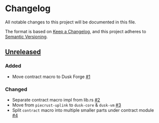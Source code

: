 # Changelog

All notable changes to this project will be documented in this file.

The format is based on [Keep a Changelog](https://keepachangelog.com/en/1.0.0/),
and this project adheres to
[Semantic Versioning](https://semver.org/spec/v2.0.0.html).

<!-- ## [0.1.0] - 2025-01-11 -->

## [Unreleased]

### Added

- Move contract macro to Dusk Forge [#1]

### Changed

- Separate contract macro impl from lib.rs [#2]
- Move from `piecrust-uplink` to `dusk-core` & `dusk-vm` [#3]
- Split `contract` macro into multiple smaller parts under contract module [#4]

<!-- ISSUES -->

[#1]: https://github.com/HDauven/dusk-forge/issues/1
[#2]: https://github.com/HDauven/dusk-forge/issues/2
[#3]: https://github.com/HDauven/dusk-forge/issues/3
[#4]: https://github.com/HDauven/dusk-forge/issues/4

<!-- VERSIONS -->

[Unreleased]: https://github.com/HDauven/dusk-forge/compare/dusk-forge/v0.1.0...HEAD
[0.1.0]: https://github.com/HDauven/dusk-forge/releases/tag/v0.1.0
